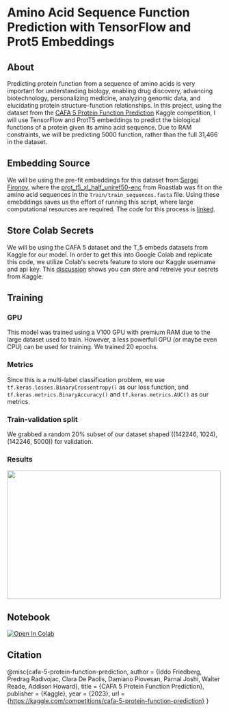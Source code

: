 # Amino Acid Sequence Function Prediction with TensorFlow and Prot5 Embeddings

## About 

Predicting protein function from a sequence of amino acids is very important for understanding biology, enabling drug discovery, advancing biotechnology, personalizing medicine, analyzing genomic data, and elucidating protein structure-function relationships. In this project, using the dataset from the [CAFA 5 Protein Function Prediction](https://www.kaggle.com/competitions/cafa-5-protein-function-prediction) Kaggle competition, I will use TensorFlow and ProtT5 embeddings to predict the biological functions of a protein given its amino acid sequence. Due to RAM constraints, we will be predicting 5000 function, rather than the full 31,466 in the dataset.

## Embedding Source

We will be using the pre-fit embeddings for this dataset from [Sergei Fironov](https://www.kaggle.com/datasets/sergeifironov/t5embeds/data), where the [prot_t5_xl_half_uniref50-enc](https://huggingface.co/Rostlab/prot_t5_xl_half_uniref50-enc) from Roastlab was fit on the amino acid sequences in the `Train/train_sequences.fasta` file. Using these emebddings saves us the effort of running this script, where large computational resources are required. The code for this process is [linked](https://www.kaggle.com/code/sergeifironov/t5embeds-calculation-only-few-samples).

## Store Colab Secrets

We will be using the CAFA 5 dataset and the T_5 embeds datasets from Kaggle for our model. In order to get this into Google Colab and replicate this code, we utilize Colab's secrets feature to store our Kaggle username and api key. This [discussion](https://www.kaggle.com/discussions/general/74235) shows you can store and retreive your secrets from Kaggle.

## Training

### GPU
This model was trained using a V100 GPU with premium RAM due to the large dataset used to train. However, a less powerfull GPU (or maybe even CPU) can be used for training. We trained 20 epochs.

### Metrics 
Since this is a multi-label classification problem, we use `tf.keras.losses.BinaryCrossentropy()` as our loss function, and `tf.keras.metrics.BinaryAccuracy()` and `tf.keras.metrics.AUC()` as our metrics. 

### Train-validation split
We grabbed a random 20% subset of our dataset shaped ((142246, 1024), (142246, 5000)) for validation.

### Results
<img src='https://github.com/danplotkin/ProtienPrediction/assets/116699460/9bdf470a-29a9-4998-90f0-65ee0a5e6b65' width='500' height='300'>

## Notebook
[![Open In Colab](https://colab.research.google.com/assets/colab-badge.svg)](https://colab.research.google.com/github/danplotkin/ProtienPrediction/blob/main/ProtienPrediction.ipynb)

## Citation
@misc{cafa-5-protein-function-prediction,
    author = {Iddo Friedberg, Predrag Radivojac, Clara De Paolis, Damiano Piovesan, Parnal Joshi, Walter Reade, Addison Howard},
    title = {CAFA 5 Protein Function Prediction},
    publisher = {Kaggle},
    year = {2023},
    url = {https://kaggle.com/competitions/cafa-5-protein-function-prediction}
}
